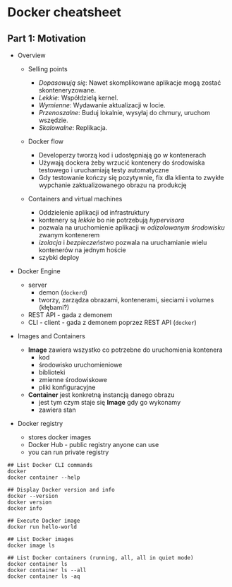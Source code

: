 # Docker cheatsheet

## Part 1: Motivation

- Overview

  - Selling points

    - _Dopasowują się_: Nawet skomplikowane aplikacje mogą zostać skonteneryzowane.
    - _Lekkie_: Współdzielą kernel.
    - _Wymienne_: Wydawanie aktualizacji w locie.
    - _Przenoszalne_: Buduj lokalnie, wysyłaj do chmury, uruchom wszędzie.
    - _Skalowalne_: Replikacja.

  - Docker flow

    - Developerzy tworzą kod i udostępniają go w kontenerach
    - Używają dockera żeby wrzucić kontenery do środowiska testowego i uruchamiają testy automatyczne
    - Gdy testowanie kończy się pozytywnie, fix dla klienta to zwykłe wypchanie zaktualizowanego obrazu na produkcję

  - Containers and virtual machines
    - Oddzielenie aplikacji od infrastruktury
    - kontenery są _lekkie_ bo nie potrzebują _hypervisora_
    - pozwala na uruchomienie aplikacji w _odizolowanym środowisku_ zwanym kontenerem
    - _izolacja_ i _bezpieczeństwo_ pozwala na uruchamianie wielu kontenerów na jednym hoście
    - szybki deploy

- Docker Engine

  - server
    - demon (`dockerd`)
    - tworzy, zarządza obrazami, kontenerami, sieciami i volumes (kłębami?)
  - REST API - gada z demonem
  - CLI - client - gada z demonem poprzez REST API (`docker`)

- Images and Containers

  - **Image** zawiera wszystko co potrzebne do uruchomienia kontenera
    - kod
    - środowisko uruchomieniowe
    - biblioteki
    - zmienne środowiskowe
    - pliki konfiguracyjne
  - **Container** jest konkretną instancją danego obrazu
    - jest tym czym staje się **Image** gdy go wykonamy
    - zawiera stan

- Docker registry
  - stores docker images
  - Docker Hub - public registry anyone can use
  - you can run private registry
  

```shell
## List Docker CLI commands
docker
docker container --help

## Display Docker version and info
docker --version
docker version
docker info

## Execute Docker image
docker run hello-world

## List Docker images
docker image ls

## List Docker containers (running, all, all in quiet mode)
docker container ls
docker container ls --all
docker container ls -aq
```
